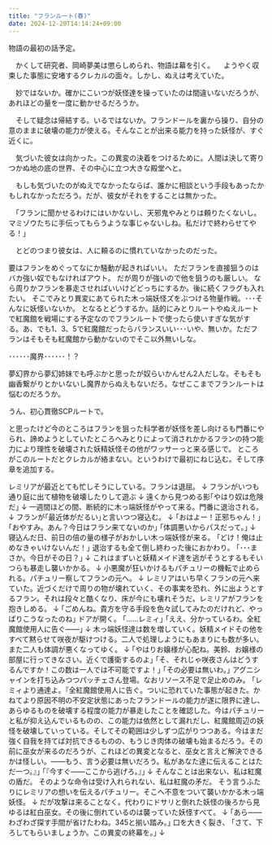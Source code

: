 ```yaml
---
title: "フランルート(春)"
date: 2024-12-20T14:14:24+09:00
---
```

物語の最初の話予定。


　かくして研究者、岡崎夢美は懲らしめられ、物語は幕を引く。
　ようやく収束した事態に安堵するクレカルの面々。しかし、ぬえは考えていた。

　妙ではないか。確かにこいつが妖怪達を操っていたのは間違いないだろうが、あれほどの量を一度に動かせるだろうか。

　そして疑念は帰結する。いるではないか。フランドールを裏から操り、自分の意のままに破壊の能力が使える。そんなことが出来る能力を持った妖怪が、すぐ近くに。

　気づいた彼女は向かった。この異変の決着をつけるために。人間は決して寄りつかぬ地の底の世界、その中心に立つ大きな殿堂へと。

　もしも気づいたのがぬえでなかったならば、誰かに相談という手段もあったかもしれなかっただろう。だが、彼女がそれをすることは無かった。

　｢フランに聞かせるわけにはいかないし、天邪鬼やみとりは頼りたくないし。マミゾウたちに手伝ってもらうような事じゃないしね。私だけで終わらせてやる！｣


　とどのつまり彼女は、人に頼るのに慣れていなかったのだった。
　



要はフランをめぐってなにか騒動が起きればいい。
ただフランを直接狙うのはバカ強い奴でもなければアウト。
だが周りが強いので他を狙うのも厳しい。
なら周りかフランを暴走させればいいけどどっちにするか。後に続くフラグも入れたい。
そこでみとり異変にあてられた木っ端妖怪ズをぶつける物量作戦。･･･そんなに妖怪いないか。
となるとどうするか。話的にみとりルートやぬえルートで紅魔館を戦場にする予定なのでフランルートで使ったら使いすぎな気がする。あ、でも1、3、5で紅魔館だったらバランスいい･･･いや、無いか。ただフランはそもそも紅魔館から動かないのでそこ以外無いしな。

･･････魔界･･････！？


夢幻界から夢幻姉妹でも呼ぶかと思ったが奴らいかんせん2人だしな。そもそも幽香繋がりとかいないし魔界からぬえもないだろ。なぜここまでフランルートは悩むのだろうか。


うん、初心貫徹SCPルートで。



と思ったけど今のところはフランを狙った科学者が妖怪を差し向けるも門番にやられ、諦めようとしていたところへみとりによって消されかかるフランの持つ能力により理性を破壊された妖精妖怪その他がワッサーっと来る感じで。
ところがこのルートだとクレカルが絡まない。というわけで最初にねじ込む。そして序章を追加する。



レミリアが最近とても忙しそうにしている。フランは退屈。
↓
フランがいつも通り庭に出て植物を破壊したりして遊ぶ
↓
遠くから見つめる影｢やはり奴は危険だ｣
↓
一週間ほどの間、断続的に木っ端妖怪がやって来る。門番に退治される。
↓
フランが｢最近体がだるい｣と言いつつ寝込む。
↓
｢おはよー！正邪ちゃん！｣
｢おやすみ。あん？今日はフラン来てないのか｣
｢体調悪いからパスだって。｣
↓
寝込んだ日、前日の倍の量の様子がおかしい木っ端妖怪が来る。
｢どけ！俺は止めなきゃいけないんだ！｣
退治するも全て倒し終わった後におかわり。
｢･･･まさか。今日がその日？｣
↓
これはまずいと妖精メイド達を逃がそうとするもそいつらも暴走し襲いかかる。
↓
小悪魔が狂いかけるもパチュリーの機転で止められる。パチュリー察してフランの元へ。
↓
レミリアはいち早くフランの元へ来ていた。近づくだけで周りの物が壊れていく、その事実を恐れ、外に出ようとするフラン。それは段々と酷くなり、床が今にも壊れそうだ。レミリアがフランを抱きしめる。
↓
｢ごめんね。貴方を守る手段を色々試してみたのだけれど、やっぱりこうなったのね｣
ドアが開く。
｢……レミィ｣
｢ええ、分かっているわ。全紅魔館使用人に告ぐ――｣
↓
木っ端妖怪達は数を増していく。妖精メイドその他をすべて黙らせて咲夜が駆けつける。二人で処理しようにもあまりにも数が多い。また二人も体調が悪くなってゆく。
↓
｢やはりお嬢様が心配ね。美鈴、お嬢様の部屋に行ってきなさい。近くで護衛するのよ｣
｢そ、それじゃ咲夜さんはどうするんですか！この数は一人では不可能ですよ！｣
｢その必要は無いわ。｣
アグニシャインを打ち込みつつパッチェさん登場。なおリソース不足で足止めのみ。
｢レミィより通達よ。『全紅魔館使用人に告ぐ。ついに恐れていた事態が起きた。かねてより原因不明の不安定状態にあったフランドールの能力が遂に限界に達し、あらゆるものを破壊する程度の能力が暴走したことを確認した。今はパチュリーと私が抑え込んでいるものの、この能力は依然として漏れだし、紅魔館周辺の妖怪を破壊していっている。そしてその範囲は少しずつ広がりつつある。今はまだ強く自我を持てば対抗できるものの、もうじき肉体の破壊も始まるだろう。その前に巫女が来るのだろうが、これほどの異変となると、巫女と言えど解決できるかは怪しい。――もう、言う必要は無いだろう。私があなた達に伝えることはただ一つ。』｣
｢『今すぐ――ここから逃げろ。』｣
↓
そんなことは出来ない、私は紅魔の盾だ。
そのような命令は受け入れられない、私は紅魔の矛だ。
そう言うふたりにレミリアの想いを伝えるパチュリー。そこへ不意をついて襲いかかる木っ端妖怪。
↓
だが攻撃は来ることなく。代わりにドサリと倒れた妖怪の後ろから見ゆるは紅白巫女。その後に倒れているのは襲っていた妖怪すべて。
↓
｢あら――わざわざ探す手間が省けたわね。345と揃い踏み。｣
口を大きく裂き、
｢さて、下ろしてもらいましょうか。この異変の終幕を。｣
↓
